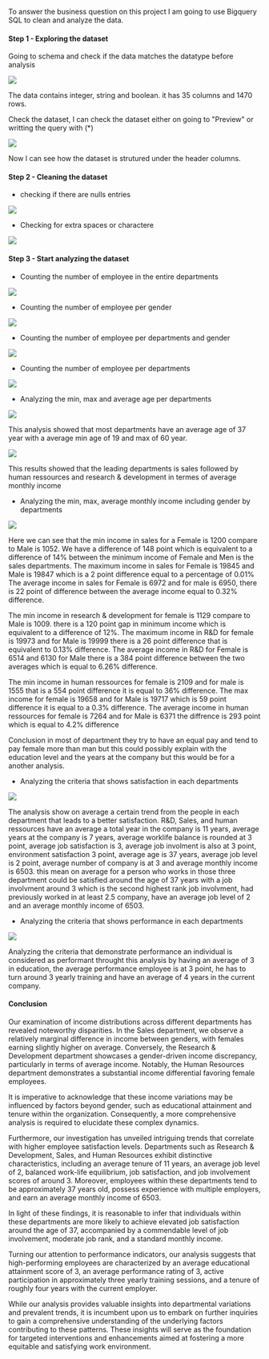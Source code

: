 To answer the business question on this project I am going to use Bigquery SQL to clean and analyze the data.

#### Step 1 - Exploring the dataset

Going to schema and check if the data matches the datatype before analysis

![](https://github.com/greytrey05/HR-DATA-ANALYTICS/blob/main/1.png)

The data contains integer, string and boolean. it has 35 columns and 1470 rows.

Check the dataset, I can check the dataset either on going to "Preview" or writting the query with (*)

![](https://github.com/greytrey05/HR-DATA-ANALYTICS/blob/main/2.png)

Now I can see how the dataset is strutured under the header columns.

#### Step 2 - Cleaning the dataset

* checking if there are nulls entries

![](https://github.com/greytrey05/HR-DATA-ANALYTICS/blob/main/3.png)

* Checking for extra spaces or charactere

![](https://github.com/greytrey05/HR-DATA-ANALYTICS/blob/main/4.png)

#### Step 3 - Start analyzing the dataset

* Counting the number of employee in the entire departments

![](https://github.com/greytrey05/HR-DATA-ANALYTICS/blob/main/6.png)

* Counting the number of employee per gender

![](https://github.com/greytrey05/HR-DATA-ANALYTICS/blob/main/7.png)

* Counting the number of employee per departments and gender

![](https://github.com/greytrey05/HR-DATA-ANALYTICS/blob/main/8.png)

* Counting the number of employee per departments

![](https://github.com/greytrey05/HR-DATA-ANALYTICS/blob/main/9.png)

* Analyzing the min, max and average age per departments

![](https://github.com/greytrey05/HR-DATA-ANALYTICS/blob/main/10.png)

This analysis showed that most departments have an average age of 37 year with a average min age of 19 and max of 60 year. 

![](https://github.com/greytrey05/HR-DATA-ANALYTICS/blob/main/14.png)

This results showed that the leading departments is sales followed by human ressources and research & development in termes of average monthly income

* Analyzing the min, max, average monthly income including gender by departments

![](https://github.com/greytrey05/HR-DATA-ANALYTICS/blob/main/11.png) 

Here we can see that the min income in sales for a Female is 1200 compare to Male is 1052. We have a difference of 148 point which is equivalent to a difference of 14% between the minimum income of Female and Men is the sales departments.
The maximum income in sales for Female is 19845 and Male is 19847 which is a 2 point difference equal to a percentage of 0.01%
The average income in sales for Female is 6972 and for male is 6950, there is 22 point of difference between the average income equal to 0.32% difference.

The min income in research & development for female is 1129 compare to Male is 1009. there is a 120 point gap in minimum income which is equivalent to a difference of 12%.
The maximum income in R&D for female is 19973 and for Male is 19999 there is a 26 point difference that is equivalent to 0.13% difference.
The average income in R&D for Female is 6514 and 6130 for Male there is a 384 point difference between the two averages which is equal to 6.26% difference.

The min income in human ressources for female is 2109 and for male is 1555 that is a 554 point difference it is equal to 36% difference.
The max income for female is 19658 and for Male is 19717 which is 59 point difference it is equal to a 0.3% difference.
The average income in human ressources for female is 7264 and for Male is 6371 the diffrence is 293 point which is equal to 4.2% difference

Conclusion in most of department they try to have an equal pay and tend to pay female more than man but this could possibly explain with the education level and the years at the company but this would be for a another analysis.

* Analyzing the criteria that shows satisfaction in each departments

![](https://github.com/greytrey05/HR-DATA-ANALYTICS/blob/main/12.png)

The analysis show on average a certain trend from the people in each department that leads to a better satisfaction. R&D, Sales, and human ressources have an average a total year in the company is 11 years, average years at the company is 7 years, average worklife balance is rounded at 3 point, average job satisfaction is 3, average job involment is also at 3 point, environment satisfaction 3 point, average age is 37 years, average job level is 2 point, average number of company is at 3 and average monthly income is 6503.
this mean on average for a person who works in those three department could be satisfied around the age of 37 years with a job involvment around 3 which is the second highest rank job involvment, had previously worked in at least 2.5 company, have an average job level of 2 and an average monthly income of 6503. 

* Analyzing the criteria that shows performance in each departments

![](https://github.com/greytrey05/HR-DATA-ANALYTICS/blob/main/13.png)

Analyzing the criteria that demonstrate performance an individual is considered as performant throught this analysis by having an average of 3 in education, the average performance employee is at 3 point, he has to turn around 3 yearly training and have an average of 4 years in the current company.


#### Conclusion

Our examination of income distributions across different departments has revealed noteworthy disparities. In the Sales department, we observe a relatively marginal difference in income between genders, with females earning slightly higher on average. Conversely, the Research & Development department showcases a gender-driven income discrepancy, particularly in terms of average income. Notably, the Human Resources department demonstrates a substantial income differential favoring female employees.

It is imperative to acknowledge that these income variations may be influenced by factors beyond gender, such as educational attainment and tenure within the organization. Consequently, a more comprehensive analysis is required to elucidate these complex dynamics.

Furthermore, our investigation has unveiled intriguing trends that correlate with higher employee satisfaction levels. Departments such as Research & Development, Sales, and Human Resources exhibit distinctive characteristics, including an average tenure of 11 years, an average job level of 2, balanced work-life equilibrium, job satisfaction, and job involvement scores of around 3. Moreover, employees within these departments tend to be approximately 37 years old, possess experience with multiple employers, and earn an average monthly income of 6503.

In light of these findings, it is reasonable to infer that individuals within these departments are more likely to achieve elevated job satisfaction around the age of 37, accompanied by a commendable level of job involvement, moderate job rank, and a standard monthly income.

Turning our attention to performance indicators, our analysis suggests that high-performing employees are characterized by an average educational attainment score of 3, an average performance rating of 3, active participation in approximately three yearly training sessions, and a tenure of roughly four years with the current employer.

While our analysis provides valuable insights into departmental variations and prevalent trends, it is incumbent upon us to embark on further inquiries to gain a comprehensive understanding of the underlying factors contributing to these patterns. These insights will serve as the foundation for targeted interventions and enhancements aimed at fostering a more equitable and satisfying work environment.
